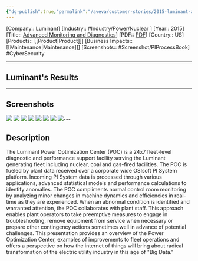 ```yaml
---
{"dg-publish":true,"permalink":"/aveva/customer-stories/2015-luminant-advanced-monitoring-and-diagnostics/","dgPassFrontmatter":true}
---
```


[Company:: Luminant]
[Industry:: #Industry/Power/Nuclear ]
[Year:: 2015]
[Title:: [Advanced Monitoring and Diagnostics](https://resources.osisoft.com/presentations/advanced-monitoring-and-diagnostics-experience-at-luminant/)]
[PDF:: [PDF](https://cdn.osisoft.com/corp/en/media/presentations/2015/UsersConference2015/PDF/UsersConference2015_Luminant_CarterCharlesPike_AdvancedMonitoringandDiagnosticsExperienceatLuminantandtheBenefitsofIndustryCollaboration.pdf)]
[Country:: US]
[Products:: [[Product\|Product]]]
[Business Impacts:: [[Maintenance\|Maintenance]]]
[Screenshots:: #Screenshot/PIProcessBook]
#CyberSecurity  

---
## Luminant's Results

---
## Screenshots
![](https://i.imgur.com/rj55mtA.png)
![](https://i.imgur.com/0YrjLWI.png)
![](https://i.imgur.com/Aa6BOKU.png)
![](https://i.imgur.com/A4wVaIU.png)
![](https://i.imgur.com/y7ucwUI.png)
![](https://i.imgur.com/ipR1cPS.png)
![](https://i.imgur.com/BlRhVzN.png)
![](https://i.imgur.com/MWIq6LG.png)---
## Description
The Luminant Power Optimization Center (POC) is a 24x7 fleet-level diagnostic and performance support facility serving the Luminant generating fleet including nuclear, coal and gas-fired facilities. The POC is fueled by plant data received over a corporate wide OSIsoft PI System platform. Incoming PI System data is processed through various applications, advanced statistical models and performance calculations to identify anomalies. The POC compliments normal control room monitoring by analyzing minor changes in machine dynamics and efficiencies in real-time as they are experienced. When an abnormal condition is identified and warranted attention, the POC collaborates with plant staff. This approach enables plant operators to take preemptive measures to engage in troubleshooting, remove equipment from service when necessary or prepare other contingency actions sometimes well in advance of potential challenges. This presentation provides an overview of the Power Optimization Center, examples of improvements to fleet operations and offers a perspective on how the internet of things will bring about radical transformation of the electric utility industry in this age of "Big Data."